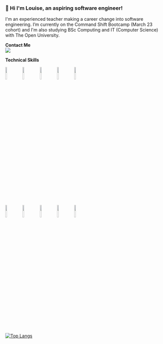 ### 👋 Hi I'm Louise, an aspiring software engineer!  

I'm an experienced teacher making a career change into software engineering. I’m currently on the Command Shift Bootcamp (March 23 cohort) and I'm also studying BSc Computing and IT (Computer Science) with The Open University.
<br />

**Contact Me** 
<br />
[![](https://img.shields.io/badge/linkedin-%230077B5.svg?style=for-the-badge&logo=linkedin)](https://www.linkedin.com/in/losborne/)



**Technical Skills**

<code><img width="10%" src="https://www.vectorlogo.zone/logos/python/python-ar21.svg"></code>
<code><img width="10%" src="https://www.vectorlogo.zone/logos/java/java-ar21.svg"></code>
<code><img width="10%" src="https://www.vectorlogo.zone/logos/w3_html5/w3_html5-ar21.svg"></code>
<code><img width="10%" src="https://www.vectorlogo.zone/logos/w3_css/w3_css-ar21.svg"></code>
<code><img width="10%" height="10%" src="https://www.vectorlogo.zone/logos/javascript/javascript-ar21.svg" /></code>
          
<br />

<code><img width="10%" src="https://www.vectorlogo.zone/logos/reactjs/reactjs-ar21.svg"></code>
<code><img width="10%" src="https://www.vectorlogo.zone/logos/git-scm/git-scm-ar21.svg"></code>
<code><img width="10%" src="https://www.vectorlogo.zone/logos/github/github-ar21.svg"></code>
<code><img width="10%" src="https://www.vectorlogo.zone/logos/canva/canva-ar21.svg"></code>
<code><img width="10%" src="https://www.vectorlogo.zone/logos/figma/figma-ar21.svg" /></code>

[![Top Langs](https://github-readme-stats.vercel.app/api/top-langs/?username=LouiseOsborne)](https://github.com/anuraghazra/github-readme-stats)
